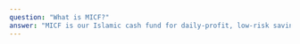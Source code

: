 ```yaml
---
question: "What is MICF?"
answer: "MICF is our Islamic cash fund for daily-profit, low-risk savings."
---
```

